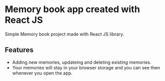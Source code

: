 # Memory book app created with React JS

Simple Memory book project made with React JS library.

## Features

- Adding new memories, updateing and deleting existing memories.
- Your memories will stay in your browser storage and you can see then whenever you open the app.
